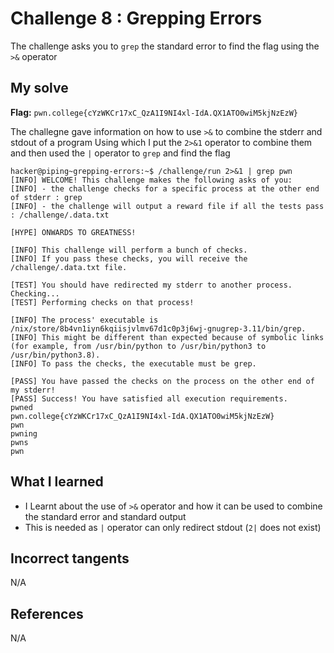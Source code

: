 # Challenge 8 : Grepping Errors
The challenge asks you to `grep` the standard error to find the flag using the `>&` operator
## My solve
**Flag:** `pwn.college{cYzWKCr17xC_QzA1I9NI4xl-IdA.QX1ATO0wiM5kjNzEzW}` 

The challegne gave information on how to use `>&` to combine the stderr and stdout of a program
Using which I put the `2>&1` operator to combine them and then used the `|` operator to `grep` and find the flag
```
hacker@piping~grepping-errors:~$ /challenge/run 2>&1 | grep pwn
[INFO] WELCOME! This challenge makes the following asks of you:
[INFO] - the challenge checks for a specific process at the other end of stderr : grep
[INFO] - the challenge will output a reward file if all the tests pass : /challenge/.data.txt

[HYPE] ONWARDS TO GREATNESS!

[INFO] This challenge will perform a bunch of checks.
[INFO] If you pass these checks, you will receive the /challenge/.data.txt file.

[TEST] You should have redirected my stderr to another process. Checking...
[TEST] Performing checks on that process!

[INFO] The process' executable is /nix/store/8b4vn1iyn6kqiisjvlmv67d1c0p3j6wj-gnugrep-3.11/bin/grep.
[INFO] This might be different than expected because of symbolic links (for example, from /usr/bin/python to /usr/bin/python3 to /usr/bin/python3.8).
[INFO] To pass the checks, the executable must be grep.

[PASS] You have passed the checks on the process on the other end of my stderr!
[PASS] Success! You have satisfied all execution requirements.
pwned
pwn.college{cYzWKCr17xC_QzA1I9NI4xl-IdA.QX1ATO0wiM5kjNzEzW}
pwn
pwning
pwns
pwn
```

## What I learned 
- I Learnt about the use of `>&` operator and how it can be used to combine the standard error and standard output
- This is needed as `|` operator can only redirect stdout (`2|` does not exist)
## Incorrect tangents 
N/A

## References 
N/A
